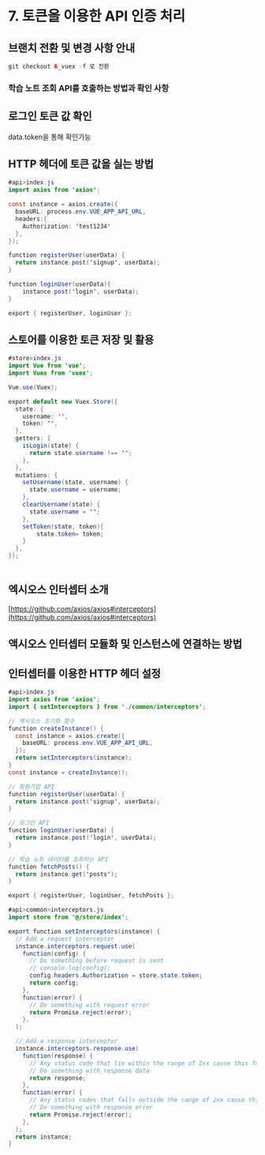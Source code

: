 ﻿# 7. 토큰을 이용한 API 인증 처리

## 브랜치 전환 및 변경 사항 안내

```java
git checkout 6_vuex -f 로 전환
```

### 학습 노트 조회 API를 호출하는 방법과 확인 사항

## 로그인 토큰 값 확인

data.token을 통해 확인가능

## HTTP 헤더에 토큰 값을 실는 방법

```java
#api>index.js
import axios from 'axios';

const instance = axios.create({
  baseURL: process.env.VUE_APP_API_URL,
  headers:{
    Authorization: 'test1234'
  },
});

function registerUser(userData) {
  return instance.post('signup', userData);
}

function loginUser(userData){
    instance.post('login', userData);
}

export { registerUser, loginUser };
```

## 스토어를 이용한 토큰 저장 및 활용

```java
#store>index.js
import Vue from 'vue';
import Vuex from 'vuex';

Vue.use(Vuex);

export default new Vuex.Store({
  state: {
    username: '',
    token: '',
  },
  getters: {
    isLogin(state) {
      return state.username !== '';
    },
  },
  mutations: {
    setUsername(state, username) {
      state.username = username;
    },
    clearUsername(state) {
      state.username = '';
    },
    setToken(state, token){
        state.token= token;
    }
  },
});
```

```java

```

## 엑시오스 인터셉터 소개

[https://github.com/axios/axios#interceptors](https://github.com/axios/axios#interceptors)

## 액시오스 인터셉터 모듈화 및 인스턴스에 연결하는 방법

## 인터셉터를 이용한 HTTP 헤더 설정

```java
#api>index.js
import axios from 'axios';
import { setInterceptors } from './common/interceptors';

// 액시오스 초기화 함수
function createInstance() {
  const instance = axios.create({
    baseURL: process.env.VUE_APP_API_URL,
  });
  return setInterceptors(instance);
}
const instance = createInstance();

// 회원가입 API
function registerUser(userData) {
  return instance.post('signup', userData);
}

// 로그인 API
function loginUser(userData) {
  return instance.post('login', userData);
}

// 학습 노트 데이터를 조회하는 API
function fetchPosts() {
  return instance.get('posts');
}

export { registerUser, loginUser, fetchPosts };
```

```java
#api>common>interceptors.js
import store from '@/store/index';

export function setInterceptors(instance) {
  // Add a request interceptor
  instance.interceptors.request.use(
    function(config) {
      // Do something before request is sent
      // console.log(config);
      config.headers.Authorization = store.state.token;
      return config;
    },
    function(error) {
      // Do something with request error
      return Promise.reject(error);
    },
  );

  // Add a response interceptor
  instance.interceptors.response.use(
    function(response) {
      // Any status code that lie within the range of 2xx cause this function to trigger
      // Do something with response data
      return response;
    },
    function(error) {
      // Any status codes that falls outside the range of 2xx cause this function to trigger
      // Do something with response error
      return Promise.reject(error);
    },
  );
  return instance;
}
```
